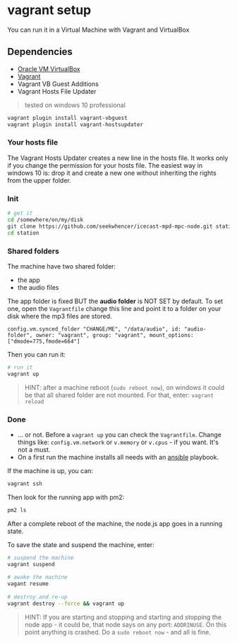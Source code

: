 # vagrant setup

You can run it in a Virtual Machine with Vagrant and VirtualBox
 
## Dependencies

- [Oracle VM VirtualBox](https://www.virtualbox.org/)
- [Vagrant](https://www.vagrantup.com/)
- Vagrant VB Guest Additions
- Vagrant Hosts File Updater

> tested on windows 10 professional

```bash
vagrant plugin install vagrant-vbguest
vagrant plugin install vagrant-hostsupdater
```

### Your hosts file
 
The Vagrant Hosts Updater creates a new line in the hosts file.
It works only if you change the permission for your hosts file.
The easiest way in windows 10 is: drop it and create a new one without inheriting the rights
from the upper folder.

### Init

```bash
# get it
cd /somewhere/on/my/disk
git clone https://github.com/seekwhencer/icecast-mpd-mpc-node.git station
cd station
```

### Shared folders

The machine have two shared folder:

 - the app
 - the audio files
 
The app folder is fixed BUT the **audio folder** is NOT SET by default.
To set one, open the `Vagrantfile` change this line and point it to
a folder on your disk where the mp3 files are stored.

```
config.vm.synced_folder "CHANGE/ME", "/data/audio", id: "audio-folder", owner: "vagrant", group: "vagrant", mount_options: ["dmode=775,fmode=664"]
```


Then you can run it:

```bash
# run it
vagrant up
```

> HINT: after a machine reboot (`sudo reboot now`), on windows it could be that all shared folder are not mounted.
> For that, enter: `vagrant reload`

### Done

- ... or not. Before a `vagrant up` you can check the `Vagrantfile`. Change things like: `config.vm.network` or `v.memory` or `v.cpus` - if you want.
It's not a must.
- On a first run the machine installs all needs with an [ansible](https://www.ansible.com/) playbook.
 
If the machine is up, you can:

```bash
vagrant ssh
```
 
Then look for the running app with pm2:
```bash
pm2 ls
```
 
After a complete reboot of the machine, the node.js app goes in a running state.
 
To save the state and suspend the machine, enter:
 
```bash
# suspend the machine
vagrant suspend
 
# awake the machine
vagant resume
 
# destroy and re-up
vagrant destroy --force && vagrant up
```

> HINT: If you are starting and stopping and starting and stopping the node app - it could be, that node says on any port: `ADDRINUSE`.
> On this point anything is crashed. Do a `sudo reboot now` - and all is fine.